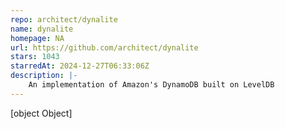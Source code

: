```yaml
---
repo: architect/dynalite
name: dynalite
homepage: NA
url: https://github.com/architect/dynalite
stars: 1043
starredAt: 2024-12-27T06:33:06Z
description: |-
    An implementation of Amazon's DynamoDB built on LevelDB
---
```


[object Object]
